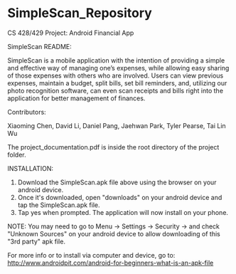 # SimpleScan_Repository
CS 428/429 Project: Android Financial App

SimpleScan README:

SimpleScan is a mobile application with the intention of providing a simple and effective way of managing one’s expenses,
while allowing easy sharing of those expenses with others who are involved.  Users can view previous expenses, maintain a budget,
split bills, set bill reminders, and, utilizing our photo recognition software, can even scan receipts and bills right into the
application for better management of finances.

Contributors:

Xiaoming Chen, 
David Li,
Daniel Pang,
Jaehwan Park,
Tyler Pearse,
Tai Lin Wu

The project_documentation.pdf is inside the root directory of the project folder.

INSTALLATION:

1. Download the SimpleScan.apk file above using the browser on your android device.
2. Once it's downloaded, open "downloads" on your android device and tap the SimpleScan.apk file.
3. Tap yes when prompted.  The application will now install on your phone.

NOTE: You may need to go to Menu -> Settings -> Security -> and check "Unknown Sources" on your android device
to allow downloading of this "3rd party" apk file.

For more info or to install via computer and device, go to: http://www.androidpit.com/android-for-beginners-what-is-an-apk-file



